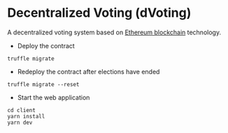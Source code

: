 # Decentralized Voting (dVoting)

A decentralized voting system based on [Ethereum blockchain](https://ethereum.org/dapps/) technology.

- Deploy the contract
```
truffle migrate
```
- Redeploy the contract after elections have ended
```agsl
truffle migrate --reset
```

- Start the web application
```
cd client
yarn install
yarn dev
```